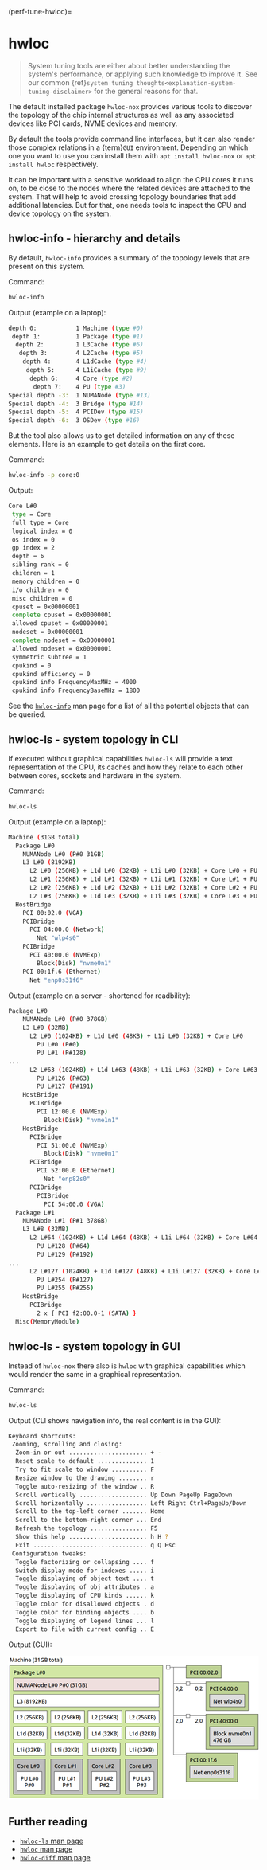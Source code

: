 (perf-tune-hwloc)=
# hwloc

> System tuning tools are either about better understanding the system's
> performance, or applying such knowledge to improve it. See our common
> {ref}`system tuning thoughts<explanation-system-tuning-disclaimer>` for
> the general reasons for that.

The default installed package `hwloc-nox` provides various tools to discover the
topology of the chip internal structures as well as any associated devices
like PCI cards, NVME devices and memory.

By default the tools provide command line interfaces, but it can also render
those complex relations in a {term}`GUI` environment. Depending on which one you want
to use you can install them with `apt install hwloc-nox` or `apt install hwloc`
respectively.

It can be important with a sensitive workload to align the CPU cores
it runs on, to be close to the nodes where the related devices are attached
to the system. That will help to avoid crossing topology boundaries that
add additional latencies. But for that, one needs tools to inspect the
CPU and device topology on the system.

## hwloc-info - hierarchy and details

By default, `hwloc-info` provides a summary of the topology levels that are
present on this system.

Command:

```bash
hwloc-info
```

Output (example on a laptop):

```bash
depth 0:           1 Machine (type #0)
 depth 1:          1 Package (type #1)
  depth 2:         1 L3Cache (type #6)
   depth 3:        4 L2Cache (type #5)
    depth 4:       4 L1dCache (type #4)
     depth 5:      4 L1iCache (type #9)
      depth 6:     4 Core (type #2)
       depth 7:    4 PU (type #3)
Special depth -3:  1 NUMANode (type #13)
Special depth -4:  3 Bridge (type #14)
Special depth -5:  4 PCIDev (type #15)
Special depth -6:  3 OSDev (type #16)
```

But the tool also allows us to get detailed information on any of these
elements. Here is an example to get details on the first core.

Command:

```bash
hwloc-info -p core:0
```

Output:

```bash
Core L#0
 type = Core
 full type = Core
 logical index = 0
 os index = 0
 gp index = 2
 depth = 6
 sibling rank = 0
 children = 1
 memory children = 0
 i/o children = 0
 misc children = 0
 cpuset = 0x00000001
 complete cpuset = 0x00000001
 allowed cpuset = 0x00000001
 nodeset = 0x00000001
 complete nodeset = 0x00000001
 allowed nodeset = 0x00000001
 symmetric subtree = 1
 cpukind = 0
 cpukind efficiency = 0
 cpukind info FrequencyMaxMHz = 4000
 cpukind info FrequencyBaseMHz = 1800
```

See the [`hwloc-info`](https://manpages.ubuntu.com/manpages/noble/man1/hwloc-info.1.html)
man page for a list of all the potential objects that can be queried.

## hwloc-ls - system topology in CLI

If executed without graphical capabilities `hwloc-ls` will provide a text
representation of the CPU, its caches and how they relate to each other
between cores, sockets and hardware in the system.

Command:

```bash
hwloc-ls
```

Output (example on a laptop):

```bash
Machine (31GB total)
  Package L#0
    NUMANode L#0 (P#0 31GB)
    L3 L#0 (8192KB)
      L2 L#0 (256KB) + L1d L#0 (32KB) + L1i L#0 (32KB) + Core L#0 + PU L#0 (P#0)
      L2 L#1 (256KB) + L1d L#1 (32KB) + L1i L#1 (32KB) + Core L#1 + PU L#1 (P#1)
      L2 L#2 (256KB) + L1d L#2 (32KB) + L1i L#2 (32KB) + Core L#2 + PU L#2 (P#2)
      L2 L#3 (256KB) + L1d L#3 (32KB) + L1i L#3 (32KB) + Core L#3 + PU L#3 (P#3)
  HostBridge
    PCI 00:02.0 (VGA)
    PCIBridge
      PCI 04:00.0 (Network)
        Net "wlp4s0"
    PCIBridge
      PCI 40:00.0 (NVMExp)
        Block(Disk) "nvme0n1"
    PCI 00:1f.6 (Ethernet)
      Net "enp0s31f6"
```

Output (example on a server - shortened for readbility):

```bash
Package L#0
    NUMANode L#0 (P#0 378GB)
    L3 L#0 (32MB)
      L2 L#0 (1024KB) + L1d L#0 (48KB) + L1i L#0 (32KB) + Core L#0
        PU L#0 (P#0)
        PU L#1 (P#128)
...
      L2 L#63 (1024KB) + L1d L#63 (48KB) + L1i L#63 (32KB) + Core L#63
        PU L#126 (P#63)
        PU L#127 (P#191)
    HostBridge
      PCIBridge
        PCI 12:00.0 (NVMExp)
          Block(Disk) "nvme1n1"
    HostBridge
      PCIBridge
        PCI 51:00.0 (NVMExp)
          Block(Disk) "nvme0n1"
      PCIBridge
        PCI 52:00.0 (Ethernet)
          Net "enp82s0"
      PCIBridge
        PCIBridge
          PCI 54:00.0 (VGA)
  Package L#1
    NUMANode L#1 (P#1 378GB)
    L3 L#8 (32MB)
      L2 L#64 (1024KB) + L1d L#64 (48KB) + L1i L#64 (32KB) + Core L#64
        PU L#128 (P#64)
        PU L#129 (P#192)
...
      L2 L#127 (1024KB) + L1d L#127 (48KB) + L1i L#127 (32KB) + Core L#127
        PU L#254 (P#127)
        PU L#255 (P#255)
    HostBridge
      PCIBridge
        2 x { PCI f2:00.0-1 (SATA) }
  Misc(MemoryModule)
```

## hwloc-ls - system topology in GUI

Instead of `hwloc-nox` there also is `hwloc` with graphical capabilities which
would render the same in a graphical representation.

Command:

```bash
hwloc-ls
```

Output (CLI shows navigation info, the real content is in the GUI):

```bash
Keyboard shortcuts:
 Zooming, scrolling and closing:
  Zoom-in or out ...................... + -
  Reset scale to default .............. 1
  Try to fit scale to window .......... F
  Resize window to the drawing ........ r
  Toggle auto-resizing of the window .. R
  Scroll vertically ................... Up Down PageUp PageDown
  Scroll horizontally ................. Left Right Ctrl+PageUp/Down
  Scroll to the top-left corner ....... Home
  Scroll to the bottom-right corner ... End
  Refresh the topology ................ F5
  Show this help ...................... h H ?
  Exit ................................ q Q Esc
 Configuration tweaks:
  Toggle factorizing or collapsing .... f
  Switch display mode for indexes ..... i
  Toggle displaying of object text .... t
  Toggle displaying of obj attributes . a
  Toggle displaying of CPU kinds ...... k
  Toggle color for disallowed objects . d
  Toggle color for binding objects .... b
  Toggle displaying of legend lines ... l
  Export to file with current config .. E
```

Output (GUI):

![hwlowc-ls UI](../images/hwloc-example.png)

## Further reading

* [`hwloc-ls` man page](https://manpages.ubuntu.com/manpages/noble/en/man1/lstopo.1.html)
* [`hwloc` man page](https://manpages.ubuntu.com/manpages/noble/en/man7/hwloc.7.html)
* [`hwloc-diff` man page](https://manpages.ubuntu.com/manpages/noble/en/man1/hwloc-diff.1.html)
